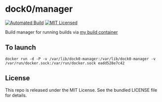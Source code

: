 dock0/manager
=======

[![Automated Build](http://img.shields.io/badge/automated-build-green.svg)](https://registry.hub.docker.com/u/dock0/manager/)
[![MIT Licensed](http://img.shields.io/badge/license-MIT-green.svg)](https://tldrlegal.com/license/mit-license)

Build manager for running builds via [my build container](https://github.com/dock0/manager)

## To launch

```
docker run -d -P -v /var/lib/dock0-manager:/var/lib/dock0-manager -v /var/run/docker.sock:/var/run/docker.sock eadd528e7c42
```

## License

This repo is released under the MIT License. See the bundled LICENSE file for details.

